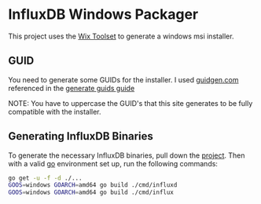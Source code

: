# InfluxDB Windows Packager

This project uses the [Wix Toolset](http://wixtoolset.org/) to generate a windows msi installer.

## GUID

You need to generate some GUIDs for the installer.  I used [guidgen.com](http://www.guidgen.com/) 
referenced in the [generate guids guide](http://wixtoolset.org/documentation/manual/v3/howtos/general/generate_guids.html)

NOTE: You have to uppercase the GUID's that this site generates to be fully compatible with the installer.

## Generating InfluxDB Binaries

To generate the necessary InfluxDB binaries, pull down the [project](http://github.com/influxdb/influxdb).  Then with a valid [go](http://golang.org) 
environment set up, run the following commands:

```sh
go get -u -f -d ./...
GOOS=windows GOARCH=amd64 go build ./cmd/influxd
GOOS=windows GOARCH=amd64 go build ./cmd/influx
```

